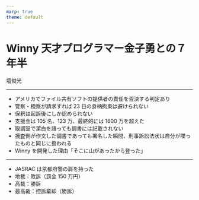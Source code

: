 ```yaml
---
marp: true
theme: default
---
```


# Winny 天才プログラマー金子勇との７年半

壇俊光

---

- アメリカでファイル共有ソフトの提供者の責任を否決する判定あり
- 警察・検察が請求すれば 23 日の身柄拘束は避けられない
- 保釈は起訴後にしか認められない
- 支援金は 105 名、123 万、最終的には 1600 万を超えた
- 取調室で潔白を語っても調書には記載されない
- 捜査側が作文した調書であっても署名した瞬間、刑事訴訟法状は自分が喋ったものと同じに扱われる
- Winny を開発した理由「そこに山があったから登った」

---

- JASRAC は京都府警の肩を持った
- 地裁：敗訴（罰金 150 万円）
- 高裁：勝訴
- 最高裁：控訴棄却（勝訴）
